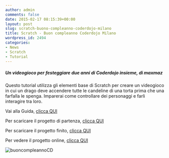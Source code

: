 ```yaml
---
author: admin
comments: false
date: 2015-02-17 08:15:39+00:00
layout: post
slug: scratch-buono-compleanno-coderdojo-milano
title: Scratch - Buon compleanno Coderdojo Milano
wordpress_id: 2494
categories:
- News
- Scratch
- Tutorial
---
```


##### Un videogioco per festeggiare due anni di Coderdojo insieme, di maxmaz


Questo tutorial utilizza gli elementi base di Scratch per creare un videogioco in cui un drago deve accendere tutte le candeline di una torta prima che una farfalla le spenga. Imparerai come controllare dei personaggi e farli interagire tra loro.

Vai alla Guida, [clicca QUI](https://drive.google.com/file/d/0B2acWmxEoKDkWVN3SDBkdUc5ZkE/view?usp=sharing)

Per scaricare il progetto di partenza, [clicca QUI](https://drive.google.com/open?id=0B2acWmxEoKDkcFAxX0R5dVZFVU0&authuser=0)

Per scaricare il progetto finito, [clicca QUI](https://drive.google.com/file/d/0B2acWmxEoKDkOGJGa0t3QlFvbTg)

Per vedere il progetto online, [clicca QUI](//scratch.mit.edu/projects/47969402/)



![buoncompleannoCD](//coderdojomilano.it/wp-content/uploads/2015/02/buoncompleannoCD.jpg)
